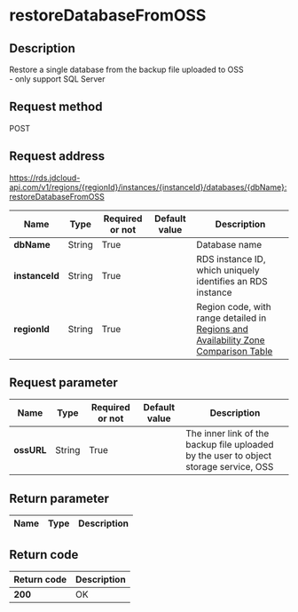 # restoreDatabaseFromOSS


## Description
Restore a single database from the backup file uploaded to OSS<br> - only support SQL Server

## Request method
POST

## Request address
https://rds.jdcloud-api.com/v1/regions/{regionId}/instances/{instanceId}/databases/{dbName}:restoreDatabaseFromOSS

|Name|Type|Required or not|Default value|Description|
|---|---|---|---|---|
|**dbName**|String|True||Database name|
|**instanceId**|String|True||RDS instance ID, which uniquely identifies an RDS instance|
|**regionId**|String|True||Region code, with range detailed in [Regions and Availability Zone Comparison Table](../Enum-Definitions/Regions-AZ.md)|

## Request parameter
|Name|Type|Required or not|Default value|Description|
|---|---|---|---|---|
|**ossURL**|String|True||The inner link of the backup file uploaded by the user to object storage service, OSS|


## Return parameter
|Name|Type|Description|
|---|---|---|



## Return code
|Return code|Description|
|---|---|
|**200**|OK|
